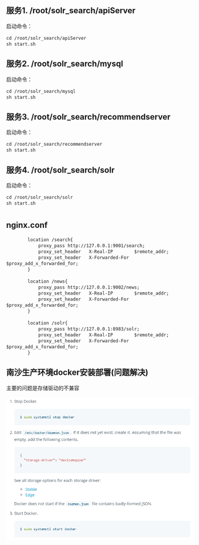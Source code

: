 
服务1. /root/solr_search/apiServer
-----------
启动命令： 
```shell
cd /root/solr_search/apiServer
sh start.sh
```


服务2. /root/solr_search/mysql
-----------
启动命令： 
```shell
cd /root/solr_search/mysql
sh start.sh
```


服务3. /root/solr_search/recommendserver
-----------
启动命令： 
```shell
cd /root/solr_search/recommendserver
sh start.sh
```


服务4. /root/solr_search/solr
-----------
启动命令： 
```shell
cd /root/solr_search/solr
sh start.sh
```


# 



nginx.conf
-----------
```
        location /search{
            proxy_pass http://127.0.0.1:9001/search;
            proxy_set_header   X-Real-IP        $remote_addr;
            proxy_set_header   X-Forwarded-For  $proxy_add_x_forwarded_for;
        }
        
        location /news{
            proxy_pass http://127.0.0.1:9002/news;
            proxy_set_header   X-Real-IP        $remote_addr;
            proxy_set_header   X-Forwarded-For  $proxy_add_x_forwarded_for;
        }
        
        location /solr{
            proxy_pass http://127.0.0.1:8983/solr;
            proxy_set_header   X-Real-IP        $remote_addr;
            proxy_set_header   X-Forwarded-For  $proxy_add_x_forwarded_for;
        }

```




南沙生产环境docker安装部署(问题解决)
----
主要的问题是存储驱动的不兼容

![](./1.png)
